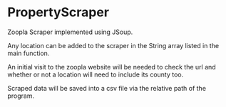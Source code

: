# PropertyScraper
Zoopla Scraper implemented using JSoup. 

Any location can be added to the scraper in the String array listed in the main function.

An initial visit to the zoopla website will be needed to check the url and whether or not a location will need to include its county too.

Scraped data will be saved into a csv file via the relative path of the program. 
